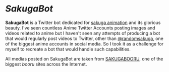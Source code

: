 <h1><i><b>SakugaBot</b></i></h1>
<p>
<b>SakugaBot</b> is a Twitter bot dedicated for <a href="https://www.liveabout.com/sakuga-animation-in-anime-144807">sakuga animation</a> and its glorious beauty. I've seen countless Anime Twitter Accounts posting images and videos related to anime but I haven't seen any attempts of producing a bot that would regularly post videos to Twitter, other than <a href="https://twitter.com/randomsakuga">@randomsakuga</a>, one of the biggest anime accounts in social media. So I took it as a challenge for myself to recreate a bot that would handle such capabilities.

All medias posted on SakugaBot are taken from <a href="https://www.sakugabooru.com/post">SAKUGABOORU</a>, one of the biggest <i>booru</i> sites across the Internet.
</p>
